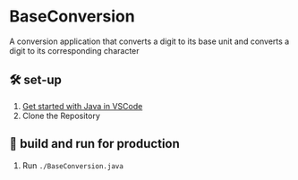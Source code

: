 # BaseConversion
A conversion application that converts a digit to its base unit and converts a digit to its corresponding character
## 🛠 set-up
1. [Get started with Java in VSCode](https://code.visualstudio.com/docs/java/java-tutorial)
2. Clone the Repository

## 🚀 build and run for production
1. Run `./BaseConversion.java`